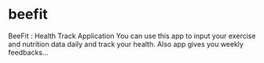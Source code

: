# beefit

BeeFit : Health Track Application
You can use this app to input your exercise and nutrition data daily and track your health. Also app gives you weekly feedbacks...

